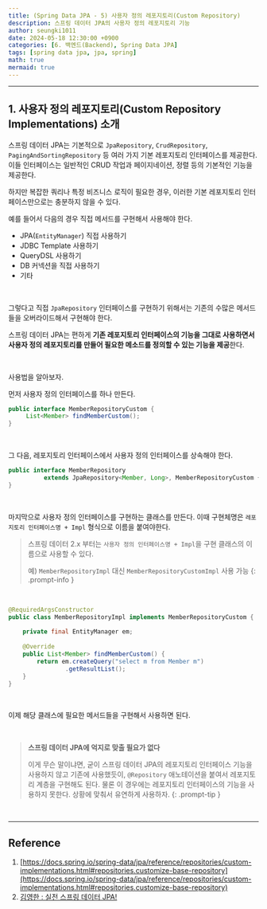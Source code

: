 ```yaml
---
title: (Spring Data JPA - 5) 사용자 정의 레포지토리(Custom Repository)
description: 스프링 데이터 JPA의 사용자 정의 레포지토리 기능
author: seungki1011
date: 2024-05-18 12:30:00 +0900
categories: [6. 백엔드(Backend), Spring Data JPA]
tags: [spring data jpa, jpa, spring]
math: true
mermaid: true
---
```


---

## 1. 사용자 정의 레포지토리(Custom Repository Implementations) 소개

스프링 데이터 JPA는 기본적으로 `JpaRepository`, `CrudRepository`, `PagingAndSortingRepository` 등 여러 가지 기본 레포지토리 인터페이스를 제공한다. 이들 인터페이스는 일반적인 CRUD 작업과 페이지네이션, 정렬 등의 기본적인 기능을 제공한다.

하지만 복잡한 쿼리나 특정 비즈니스 로직이 필요한 경우, 이러한 기본 레포지토리 인터페이스만으로는 충분하지 않을 수 있다. 

예를 들어서 다음의 경우 직접 메서드를 구현해서 사용해야 한다.

* JPA(`EntityManager`) 직접 사용하기
* JDBC Template 사용하기
* QueryDSL 사용하기
* DB 커넥션을 직접 사용하기
* 기타

<br>

그렇다고 직접 `JpaRepository` 인터페이스를 구현하기 위해서는 기존의 수많은 메서드들을 오버라이드해서 구현해야 한다.

스프링 데이터 JPA는 편하게 **기존 레포지토리 인터페이스의 기능을 그대로 사용하면서 사용자 정의 레포지토리를 만들어 필요한 메소드를 정의할 수 있는 기능을 제공**한다.

<br>

사용법을 알아보자.

먼저 사용자 정의 인터페이스를 하나 만든다.

```java
public interface MemberRepositoryCustom {
     List<Member> findMemberCustom();
}
```

<br>

그 다음, 레포지토리 인터페이스에서 사용자 정의 인터페이스를 상속해야 한다.

```java
public interface MemberRepository
          extends JpaRepository<Member, Long>, MemberRepositoryCustom {
}
```

<br>

마지막으로 사용자 정의 인터페이스를 구현하는 클래스를 만든다. 이때 구현체명은 `레포지토리 인터페이스명 + Impl` 형식으로 이름을 붙여야한다. 

> 스프링 데이터 2.x 부터는 `사용자 정의 인터페이스명 + Impl`을 구현 클래스의 이름으로 사용할 수 있다.
>
> 예) `MemberRepositoryImpl` 대신 `MemberRepositoryCustomImpl` 사용 가능
{: .prompt-info }


<br>

```java
@RequiredArgsConstructor
public class MemberRepositoryImpl implements MemberRepositoryCustom {
   
    private final EntityManager em;
   
    @Override
    public List<Member> findMemberCustom() {
        return em.createQuery("select m from Member m")
                .getResultList();
    } 
}
```

<br>

이제 해당 클래스에 필요한 메서드들을 구현해서 사용하면 된다.

<br>

> **스프링 데이터 JPA에 억지로 맞출 필요가 없다**
>
> 이게 무슨 말이냐면, 굳이 스프링 데이터 JPA의 레포지토리 인터페이스 기능을 사용하지 않고 기존에 사용했듯이, `@Repository` 애노테이션을 붙여서 레포지토리 계층을 구현해도 된다. 물론 이 경우에는 레포지토리 인터페이스의 기능을 사용하지 못한다. 상황에 맞춰서 유연하게 사용하자.
{: .prompt-tip }

<br>

---


## Reference

1. [https://docs.spring.io/spring-data/jpa/reference/repositories/custom-implementations.html#repositories.customize-base-repository](https://docs.spring.io/spring-data/jpa/reference/repositories/custom-implementations.html#repositories.customize-base-repository)
2. [김영한 : 실전 스프링 데이터 JPA!](https://www.inflearn.com/course/%EC%8A%A4%ED%94%84%EB%A7%81-%EB%8D%B0%EC%9D%B4%ED%84%B0-JPA-%EC%8B%A4%EC%A0%84/dashboard)